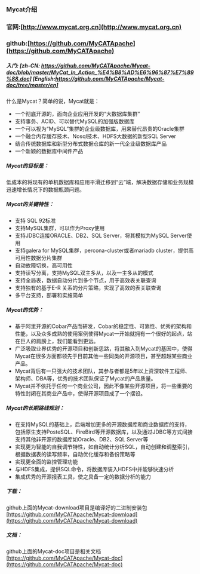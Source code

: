 ### Mycat介绍

### 官网:[http://www.mycat.org.cn](http://www.mycat.org.cn)

### github:[https://github.com/MyCATApache](https://github.com/MyCATApache)
##### 入门: [zh-CN: https://github.com/MyCATApache/Mycat-doc/blob/master/MyCat_In_Action_%E4%B8%AD%E6%96%87%E7%89%88.doc] [English:https://github.com/MyCATApache/Mycat-doc/tree/master/en]

什么是Mycat？简单的说，Mycat就是：

*	一个彻底开源的，面向企业应用开发的“大数据库集群”
*	支持事务、ACID、可以替代MySQL的加强版数据库
*	一个可以视为“MySQL”集群的企业级数据库，用来替代昂贵的Oracle集群
*	一个融合内存缓存技术、Nosql技术、HDFS大数据的新型SQL Server
*	结合传统数据库和新型分布式数据仓库的新一代企业级数据库产品
*	一个新颖的数据库中间件产品



##### Mycat的目标是：

低成本的将现有的单机数据库和应用平滑迁移到“云”端，解决数据存储和业务规模迅速增长情况下的数据瓶颈问题。


##### Mycat的关键特性：

*	支持 SQL 92标准
*	支持MySQL集群，可以作为Proxy使用
*	支持JDBC连接ORACLE、DB2、SQL Server，将其模拟为MySQL  Server使用
*	支持galera for MySQL集群，percona-cluster或者mariadb cluster，提供高可用性数据分片集群
*	自动故障切换，高可用性
*	支持读写分离，支持MySQL双主多从，以及一主多从的模式
*	支持全局表，数据自动分片到多个节点，用于高效表关联查询
*	支持独有的基于E-R 关系的分片策略，实现了高效的表关联查询
*	多平台支持，部署和实施简单


##### Mycat的优势：

*	基于阿里开源的Cobar产品而研发，Cobar的稳定性、可靠性、优秀的架构和性能，以及众多成熟的使用案例使得Mycat一开始就拥有一个很好的起点，站在巨人的肩膀上，我们能看到更远。
*	广泛吸取业界优秀的开源项目和创新思路，将其融入到Mycat的基因中，使得Mycat在很多方面都领先于目前其他一些同类的开源项目，甚至超越某些商业产品。
*	Mycat背后有一只强大的技术团队，其参与者都是5年以上资深软件工程师、架构师、DBA等，优秀的技术团队保证了Mycat的产品质量。
*	Mycat并不依托于任何一个商业公司，因此不像某些开源项目，将一些重要的特性封闭在其商业产品中，使得开源项目成了一个摆设。


##### Mycat的长期路线规划：

*	在支持MySQL的基础上，后端增加更多的开源数据库和商业数据库的支持，包括原生支持PosteSQL、FireBird等开源数据库，以及通过JDBC等方式间接支持其他非开源的数据库如Oracle、DB2、SQL Server等
*	实现更为智能的自我调节特性，如自动统计分析SQL，自动创建和调整索引，根据数据表的读写频率，自动优化缓存和备份策略等
*	实现更全面的监控管理功能
*	与HDFS集成，提供SQL命令，将数据库装入HDFS中并能够快速分析
*	集成优秀的开源报表工具，使之具备一定的数据分析的能力

##### 下载：

github上面的Mycat-download项目是编译好的二进制安装包 [https://github.com/MyCATApache/Mycat-download](https://github.com/MyCATApache/Mycat-download)

##### 文档：

github上面的Mycat-doc项目是相关文档 [https://github.com/MyCATApache/Mycat-doc](https://github.com/MyCATApache/Mycat-doc)